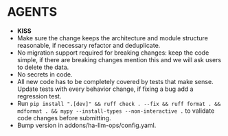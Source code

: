 # AGENTS

- **KISS**
- Make sure the change keeps the architecture and module structure reasonable, if necessary refactor and deduplicate.
- No migration support required for breaking changes: keep the code simple, if there are breaking changes mention this and we will ask users to delete the data.
- No secrets in code.
- All new code has to be completely covered by tests that make sense. Update tests with every behavior change, if fixing a bug add a regression test.
- Run `pip install ".[dev]" && ruff check . --fix && ruff format . && mdformat . && mypy --install-types --non-interactive .` to validate code changes before submitting.
- Bump version in addons/ha-llm-ops/config.yaml.
